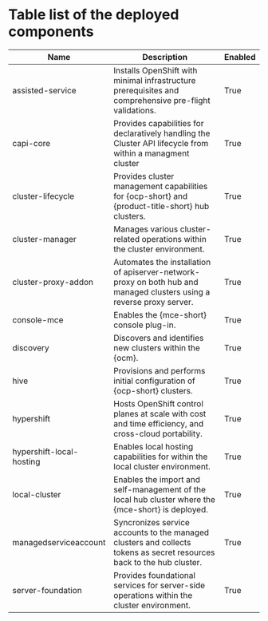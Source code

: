 
# Table list of the deployed components

| Name                      | Description                                                                                                          | Enabled |
|---------------------------|----------------------------------------------------------------------------------------------------------------------|---------|
| assisted-service          | Installs OpenShift with minimal infrastructure prerequisites and comprehensive pre-flight validations.               | True    |
| capi-core | Provides capabilities for declaratively handling the Cluster API lifecycle from within a managment cluster | True |
| cluster-lifecycle         | Provides cluster management capabilities for {ocp-short} and {product-title-short} hub clusters.                     | True    |
| cluster-manager           | Manages various cluster-related operations within the cluster environment.                                           | True    |
| cluster-proxy-addon       | Automates the installation of apiserver-network-proxy on both hub and managed clusters using a reverse proxy server. | True    |
| console-mce               | Enables the {mce-short} console plug-in.                                                                             | True    |
| discovery                 | Discovers and identifies new clusters within the {ocm}.                                                              | True    |
| hive                      | Provisions and performs initial configuration of {ocp-short} clusters.                                               | True    |
| hypershift                | Hosts OpenShift control planes at scale with cost and time efficiency, and cross-cloud portability.                  | True    |
| hypershift-local-hosting  | Enables local hosting capabilities for within the local cluster environment.                                         | True    |
| local-cluster             | Enables the import and self-management of the local hub cluster where the {mce-short} is deployed.                   | True    |
| managedserviceaccount     | Syncronizes service accounts to the managed clusters and collects tokens as secret resources back to the hub cluster.| True    |
| server-foundation         | Provides foundational services for server-side operations within the cluster environment.                            | True    |